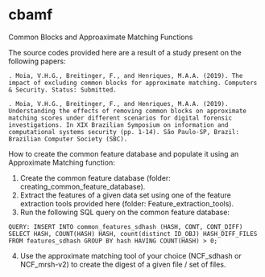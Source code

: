 # cbamf
Common Blocks and Approaximate Matching Functions

The source codes provided here are a result of a study present on the following papers:

    . Moia, V.H.G., Breitinger, F., and Henriques, M.A.A. (2019). The impact of excluding common blocks for approximate matching. Computers & Security. Status: Submitted.
  
    . Moia, V.H.G., Breitinger, F., and Henriques, M.A.A. (2019). Understanding the effects of removing common blocks on approximate matching scores under different scenarios for digital forensic investigations. In XIX Brazilian Symposium on information and computational systems security (pp. 1-14). São Paulo-SP, Brazil: Brazilian Computer Society (SBC).

How to create the common feature database and populate it using an Approximate Matching function:

  1. Create the common feature database (folder: creating_common_feature_database).
  2. Extract the features of a given data set using one of the feature extraction tools provided here (folder: Feature_extraction_tools).
  3. Run the following SQL query on the common feature database:
  
    QUERY: INSERT INTO common_features_sdhash (HASH, CONT, CONT_DIFF) SELECT HASH, COUNT(HASH) HASH, count(distinct ID_OBJ) HASH_DIFF_FILES FROM features_sdhash GROUP BY hash HAVING COUNT(HASH) > 0;
    
  4. Use the approximate matching tool of your choice (NCF_sdhash or NCF_mrsh-v2) to create the digest of a given file / set of files.
